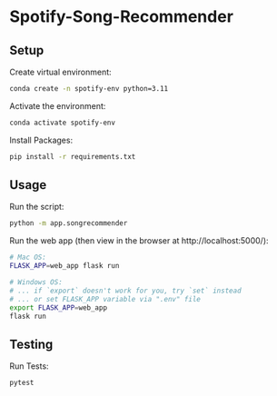 # Spotify-Song-Recommender

## Setup
Create virtual environment:
```sh
conda create -n spotify-env python=3.11
```

Activate the environment: 
```sh
conda activate spotify-env 
```
Install Packages:
```sh
pip install -r requirements.txt
```

## Usage

Run the script:
```sh
python -m app.songrecommender 
```
Run the web app (then view in the browser at http://localhost:5000/):

```sh
# Mac OS:
FLASK_APP=web_app flask run

# Windows OS:
# ... if `export` doesn't work for you, try `set` instead
# ... or set FLASK_APP variable via ".env" file
export FLASK_APP=web_app
flask run
```

## Testing
Run Tests:
```sh
pytest
```
